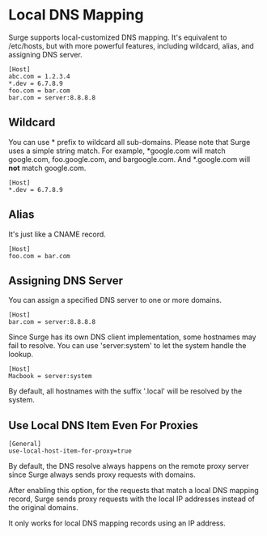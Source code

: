 Local DNS Mapping
=================

Surge supports local-customized DNS mapping. It's equivalent to /etc/hosts, but with more powerful features, including wildcard, alias, and assigning DNS server.

    [Host]
    abc.com = 1.2.3.4
    *.dev = 6.7.8.9
    foo.com = bar.com
    bar.com = server:8.8.8.8
    

Wildcard
--------

You can use \* prefix to wildcard all sub-domains. Please note that Surge uses a simple string match. For example, \*google.com will match google.com, foo.google.com, and bargoogle.com. And \*.google.com will **not** match google.com.

    [Host]
    *.dev = 6.7.8.9
    

Alias
-----

It's just like a CNAME record.

    [Host]
    foo.com = bar.com
    

Assigning DNS Server
--------------------

You can assign a specified DNS server to one or more domains.

    [Host]
    bar.com = server:8.8.8.8
    

Since Surge has its own DNS client implementation, some hostnames may fail to resolve. You can use 'server:system' to let the system handle the lookup.

    [Host]
    Macbook = server:system
    

By default, all hostnames with the suffix '.local' will be resolved by the system.

Use Local DNS Item Even For Proxies
-----------------------------------

    [General]
    use-local-host-item-for-proxy=true
    

By default, the DNS resolve always happens on the remote proxy server since Surge always sends proxy requests with domains.

After enabling this option, for the requests that match a local DNS mapping record, Surge sends proxy requests with the local IP addresses instead of the original domains.

It only works for local DNS mapping records using an IP address.
